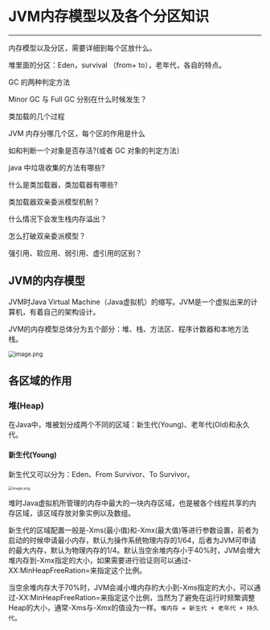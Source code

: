 # JVM内存模型以及各个分区知识

---

内存模型以及分区，需要详细到每个区放什么。

堆里面的分区：Eden，survival （from+ to），老年代，各自的特点。

GC 的两种判定方法

Minor GC 与 Full GC 分别在什么时候发生？

类加载的几个过程

JVM 内存分哪几个区，每个区的作用是什么

如和判断一个对象是否存活?(或者 GC 对象的判定方法）

java 中垃圾收集的方法有哪些?

什么是类加载器，类加载器有哪些?

类加载器双亲委派模型机制？

什么情况下会发生栈内存溢出？

怎么打破双亲委派模型？

强引用、软应用、弱引用、虚引用的区别？



## JVM的内存模型

JVM时Java Virtual Machine（Java虚拟机）的缩写。JVM是一个虚拟出来的计算机，有着自己的架构设计。

JVM的内存模型总体分为五个部分：堆、栈、方法区、程序计数器和本地方法栈。

<img src="https://s2.loli.net/2023/04/26/HRftqox3U2LKXb4.png" alt="image.png" style="zoom:80%;" />

## 各区域的作用

### 堆(Heap)

在Java中，堆被划分成两个不同的区域：新生代(Young)、老年代(Old)和永久代。

#### 新生代(Young)

新生代又可以分为：Eden、From Survivor、To Survivor。

<img src="https://s2.loli.net/2023/04/26/vPp4KEB7Hn8VIuW.png" alt="image.png" style="zoom:50%;" />

堆时Java虚拟机所管理的内存中最大的一块内存区域，也是被各个线程共享的内存区域，该区域存放对象实例以及数组。

新生代的区域配置一般是-Xms(最小值)和-Xmx(最大值)等进行参数设置，前者为启动的时候申请最小内存，默认为操作系统物理内存的1/64，后者为JVM可申请的最大内存，默认为物理内存的1/4。默认当空余堆内存小于40%时，JVM会增大堆内存到-Xmx指定的大小，如果需要进行验证则可以通过-XX:MinHeapFreeRation=来指定这个比例。

当空余堆内存大于70%时，JVM会减小堆内存的大小到-Xms指定的大小，可以通过-XX:MinHeapFreeRation=来指定这个比例，当然为了避免在运行时频繁调整Heap的大小，通常-Xms与-Xmx的值设为一样。`堆内存 = 新生代 + 老年代 + 持久代`。

